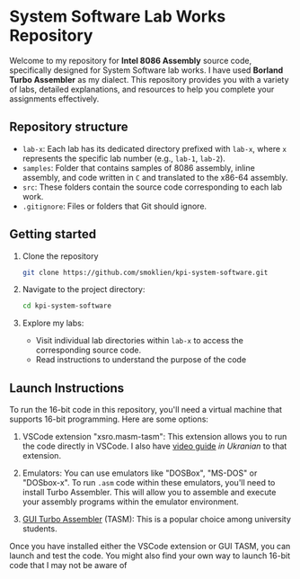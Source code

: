 # System Software Lab Works Repository

Welcome to my repository for **Intel 8086 Assembly** source code, specifically designed for System Software lab works. I have used **Borland Turbo Assembler** as my dialect. This repository provides you with a variety of labs, detailed explanations, and resources to help you complete your assignments effectively.

## Repository structure

- `lab-x`: Each lab has its dedicated directory prefixed with `lab-x`, where `x` represents the specific lab number (e.g., `lab-1`, `lab-2`).
- `samples`: Folder that contains samples of 8086 assembly, inline assembly, and code written in `C` and translated to the x86-64 assembly.
- `src`: These folders contain the source code corresponding to each lab work.
- `.gitignore`: Files or folders that Git should ignore.

## Getting started

1. Clone the repository

   ```bash
   git clone https://github.com/smoklien/kpi-system-software.git
   ```

2. Navigate to the project directory:

    ```bash
    cd kpi-system-software
    ```

3. Explore my labs:

    - Visit individual lab directories within `lab-x` to access the corresponding source code.
    - Read instructions to understand the purpose of the code

## Launch Instructions

To run the 16-bit code in this repository, you'll need a virtual machine that supports 16-bit programming. Here are some options:

1. VSCode extension "xsro.masm-tasm": This extension allows you to run the code directly in VSCode. I also have [video guide](https://www.youtube.com/watch?v=D9JhAMaGgDo&t) *in Ukranian* to that extension.

2. Emulators: You can use emulators like "DOSBox", "MS-DOS" or "DOSbox-x". To run `.asm` code within these emulators, you'll need to install Turbo Assembler. This will allow you to assemble and execute your assembly programs within the emulator environment.

3. [GUI Turbo Assembler](https://sourceforge.net/projects/guitasm8086/) (TASM): This is a popular choice among university students.

Once you have installed either the VSCode extension or GUI TASM, you can launch and test the code. You might also find your own way to launch 16-bit code that I may not be aware of